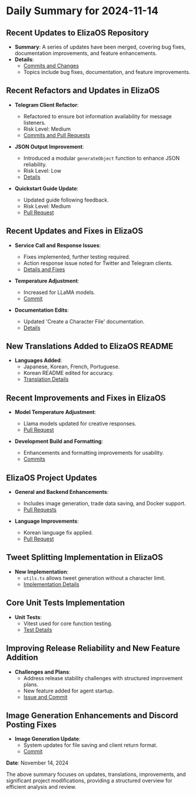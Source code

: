 # Daily Summary for 2024-11-14

## Recent Updates to ElizaOS Repository
- **Summary**: A series of updates have been merged, covering bug fixes, documentation improvements, and feature enhancements.
- **Details**: 
  - [Commits and Changes](https://github.com/elizaOS/eliza/commit/...)
  - Topics include bug fixes, documentation, and feature improvements.

## Recent Refactors and Updates in ElizaOS
- **Telegram Client Refactor**:
  - Refactored to ensure bot information availability for message listeners.
  - Risk Level: Medium
  - [Commits and Pull Requests](https://github.com/elizaOS/eliza/commit/e235713aa81d18987646c46e8a9bec7adf49b099)
  
- **JSON Output Improvement**:
  - Introduced a modular `generateObject` function to enhance JSON reliability.
  - Risk Level: Low
  - [Details](https://github.com/elizaOS/eliza/pull/309)

- **Quickstart Guide Update**:
  - Updated guide following feedback.
  - Risk Level: Medium
  - [Pull Request](https://github.com/elizaOS/eliza/pull/325)

## Recent Updates and Fixes in ElizaOS
- **Service Call and Response Issues**:
  - Fixes implemented, further testing required.
  - Action response issue noted for Twitter and Telegram clients.
  - [Details and Fixes](https://github.com/elizaOS/eliza/issues/319)

- **Temperature Adjustment**:
  - Increased for LLaMA models.
  - [Commit](https://github.com/elizaOS/eliza/commit/6152402ca722640bc33c46bc8c389922a720d271)

- **Documentation Edits**:
  - Updated 'Create a Character File' documentation.
  - [Details](https://github.com/elizaOS/eliza/commit/a61d63e275a06070c60404b53b3731b9d9140834)

## New Translations Added to ElizaOS README
- **Languages Added**:
  - Japanese, Korean, French, Portuguese.
  - Korean README edited for accuracy.
  - [Translation Details](https://github.com/elizaOS/eliza/pull/312)

## Recent Improvements and Fixes in ElizaOS
- **Model Temperature Adjustment**:
  - Llama models updated for creative responses.
  - [Pull Request](https://github.com/elizaOS/eliza/pull/310)

- **Development Build and Formatting**:
  - Enhancements and formatting improvements for usability.
  - [Commits](https://github.com/elizaOS/eliza/commit/cde29a9bdf26f16ee003d113f55b28128c2c7d44)

## ElizaOS Project Updates
- **General and Backend Enhancements**:
  - Includes image generation, trade data saving, and Docker support.
  - [Pull Requests](https://github.com/elizaOS/eliza/pull/314)

- **Language Improvements**:
  - Korean language fix applied.
  - [Pull Request](https://github.com/elizaOS/eliza/pull/341)

## Tweet Splitting Implementation in ElizaOS
- **New Implementation**:
  - `utils.ts` allows tweet generation without a character limit.
  - [Implementation Details](https://github.com/elizaOS/eliza/pull/323)

## Core Unit Tests Implementation
- **Unit Tests**:
  - Vitest used for core function testing.
  - [Test Details](https://github.com/elizaOS/eliza/issues/340)

## Improving Release Reliability and New Feature Addition
- **Challenges and Plans**:
  - Address release stability challenges with structured improvement plans.
  - New feature added for agent startup.
  - [Issue and Commit](https://github.com/elizaOS/eliza/issues/317)

## Image Generation Enhancements and Discord Posting Fixes
- **Image Generation Update**:
  - System updates for file saving and client return format.
  - [Commit](https://github.com/elizaOS/eliza/commit/1b0d5fe451a803fea480afa6be464805ff4fa2bc)

**Date**: November 14, 2024

The above summary focuses on updates, translations, improvements, and significant project modifications, providing a structured overview for efficient analysis and review.
